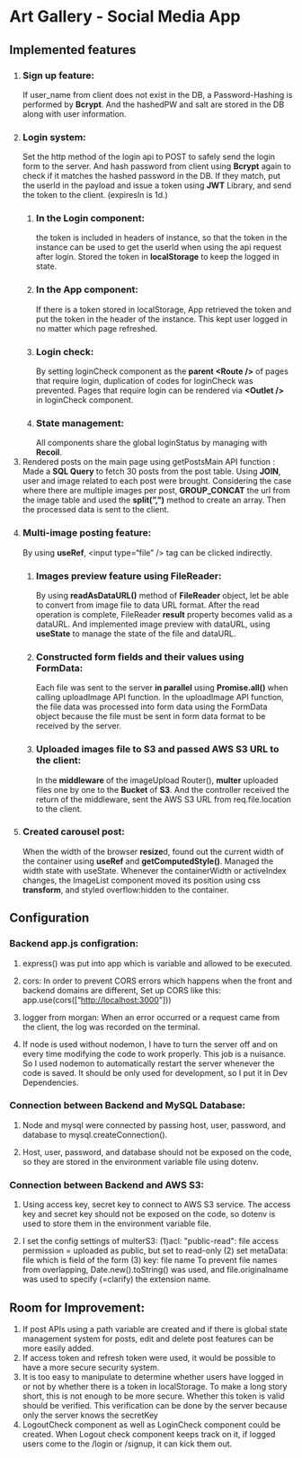 # Art Gallery - Social Media App



## Implemented features
<ol>
  <li>
    <h3>Sign up feature:</h3> If user_name from client does not exist in the DB, a Password-Hashing is performed by <strong>Bcrypt</strong>. And the hashedPW and salt are stored in the DB along with user information.
  </li>
  <li>
    <h3>Login system:</h3> Set the http method of the login api to POST to safely send the login form to the server. And hash password from client using <strong>Bcrypt</strong> again to check if it matches the hashed password in the DB. If they match, put the userId in the payload and issue a token using <strong>JWT</strong> Library, and send the token to the client. (expiresIn is 1d.) 
    <ol>
      <li><h3>In the Login component:</h3> the token is included in headers of instance, so that the token in the instance can be used to get the userId when using the api request after login. Stored the token in <strong>localStorage</strong> to keep the logged in state.</li>
      <li><h3>In the App component:</h3> If there is a token stored in localStorage, App retrieved the token and put the token in the header of the instance. This kept user logged in no matter which page refreshed.</li>
      <li><h3>Login check:</h3> By setting loginCheck component as the <strong>parent &lt;Route /&gt;</strong> of pages that require login, duplication of codes for loginCheck was prevented. Pages that require login can be rendered via <strong>&lt;Outlet /&gt;</strong> in loginCheck component.</li>
      <li><h3>State management:</h3> All components share the global loginStatus by managing with <strong>Recoil</strong>.</li>
    </ol>
  </li>
  <li>
    Rendered posts on the main page using getPostsMain API function : Made a <strong>SQL Query</strong>  to fetch 30 posts from the post table. Using <strong>JOIN</strong>, user and image related to each post were brought. Considering the case where there are multiple images per post, <strong>GROUP_CONCAT</strong> the url from the image table and used the <strong>split(”,”)</strong> method to create an array. Then the processed data is sent to the client.
  </li>
  <li>
    <h3>Multi-image posting feature:</h3> By using <strong>useRef</strong>, &lt;input type=“file” /&gt; tag can be clicked indirectly.
    <ol>
      <li><h3>Images preview feature using FileReader:</h3> By using <strong>readAsDataURL()</strong> method of <strong>FileReader</strong> object, let be able to convert from image file to data URL format. After the read operation is complete, FileReader <strong>result</strong> property becomes valid as a dataURL. And implemented image preview with dataURL, using <strong>useState</strong> to manage the state of the file and dataURL.</li>
      <li><h3>Constructed form fields and their values using FormData:</h3> Each file was sent to the server <strong>in parallel</strong> using <strong>Promise.all()</strong> when calling uploadImage API function. In the uploadImage API function, the file data was processed into form data using the FormData object because the file must be sent in form data format to be received by the server.</li>
      <li><h3>Uploaded images file to S3 and passed AWS S3 URL to the client:</h3> In the <strong>middleware</strong> of the imageUpload Router(), <strong>multer</strong> uploaded files one by one to the <strong>Bucket</strong> of <strong>S3</strong>. And the controller received the return of the middleware, sent the AWS S3 URL from req.file.location to the client.</li>
    </ol>
  </li>
  <li>
    <h3>Created carousel post:</h3> When the width of the browser <strong>resize</strong>d, found out the current width of the container using <strong>useRef</strong> and <strong>getComputedStyle()</strong>. Managed the width state with useState. Whenever the containerWidth or activeIndex changes, the ImageList component moved its position using css <strong>transform</strong>, and styled overflow:hidden to the container.
  </li>
</ol>




## Configuration
### Backend app.js configration:

1. express() was put into app which is variable and allowed to be executed. 

2. cors: In order to prevent CORS errors which happens when the front and backend domains are different, Set up CORS like this: app.use(cors([“[http://localhost:3000](http://localhost:3000/)"]))

3. logger from morgan: When an error occurred or a request came from the client, the log was recorded on the terminal.

4. If node is used without nodemon, I have to turn the server off and on every time modifying the code to work properly. This job is a nuisance. So I used nodemon to automatically restart the server whenever the code is saved. It should be only used for development, so I put it in Dev Dependencies.




### Connection between Backend and MySQL Database:

1. Node and mysql were connected by passing host, user, password, and database to mysql.createConnection().

2. Host, user, password, and database should not be exposed on the code, so they are stored in the environment variable file using dotenv.




### Connection between Backend and AWS S3:

1. Using access key, secret key to connect to AWS S3 service. The access key and secret key should not be exposed  on the code, so dotenv is used to store them in the environment variable file.

2. I set the config settings of multerS3: (1)acl: "public-read": file access permission = uploaded as public, but set to read-only (2) set metaData: file which is field of the form (3) key: file name To prevent file names from overlapping, Date.new().toString() was used, and file.originalname was used to specify (=clarify) the extension name.

## Room for Improvement: 

1. If post APIs using a path variable are created and if there is global state management system for posts, edit and delete post features can be more easily added.
2. If access token and refresh token were used, it would be possible to have a more secure security system.
3. It is too easy to manipulate to determine whether users have logged in or not by whether there is a token in localStorage. To make a long story short, this is not enough to be more secure. Whether this token is valid should be verified. This verification can be done by the server because only the server knows the secretKey
4. LogoutCheck component as well as LoginCheck component could be created. When Logout check component keeps track on it, if logged users come to the /login or /signup, it can kick them out.